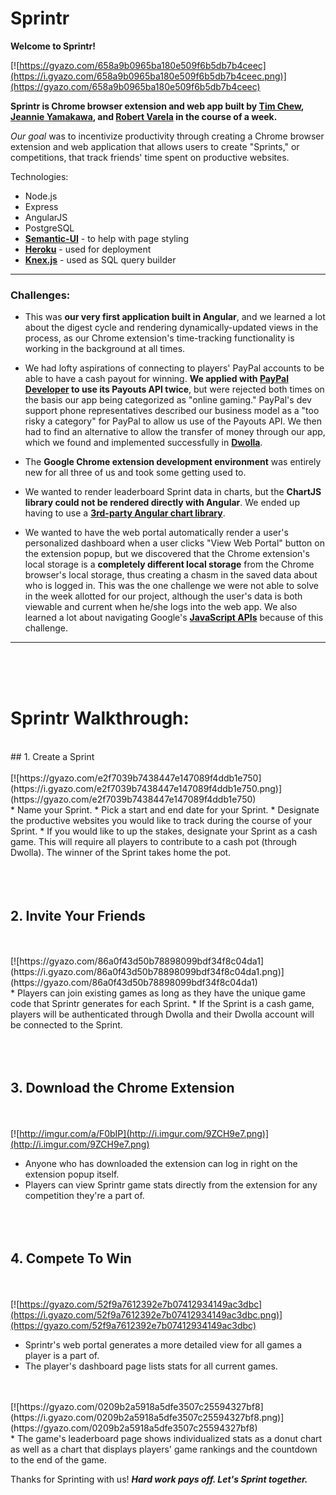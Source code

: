 # Sprintr

**Welcome to Sprintr!**

[![https://gyazo.com/658a9b0965ba180e509f6b5db7b4ceec](https://i.gyazo.com/658a9b0965ba180e509f6b5db7b4ceec.png)](https://gyazo.com/658a9b0965ba180e509f6b5db7b4ceec)

**Sprintr is Chrome browser extension and web app built by [Tim Chew](http://www.github.com/timothyrchew),  [Jeannie Yamakawa](http://www.github.com/JeannieYamakawa), and [Robert Varela](http://www.github.com/rvarela11) in the course of a week.**

*Our goal* was to incentivize productivity through creating a Chrome browser extension and web application that allows users to create "Sprints," or competitions, that track friends' time spent on productive websites.

Technologies:
* Node.js
* Express
* AngularJS
* PostgreSQL
* **[Semantic-UI](http://semantic-ui.com/)** - to help with page styling
* **[Heroku](http://www.heroku.com)** - used for deployment
* **[Knex.js](http://knexjs.org/)** - used as SQL query builder
<hr>

### Challenges:

* This was **our very first application built in Angular**, and we learned a lot about the digest cycle and rendering dynamically-updated views in the process, as our Chrome extension's time-tracking functionality is working in the background at all times.

* We had lofty aspirations of connecting to players' PayPal accounts to be able to have a cash payout for winning. **We applied with [PayPal Developer](https://developer.paypal.com/) to use its Payouts API twice**, but were rejected both times on the basis our app being categorized as "online gaming." PayPal's dev support phone representatives described our business model as a "too risky a category" for PayPal to allow us use of the Payouts API. We then had to find an alternative to allow the transfer of money through our app, which we found and implemented successfully in **[Dwolla](https://developers.dwolla.com/)**.

* The **Google Chrome extension development environment** was entirely new for all three of us and took some getting used to.

* We wanted to render leaderboard Sprint data in charts, but the **ChartJS library could not be rendered directly with Angular**. We ended up having to use a **[3rd-party Angular chart library](https://jtblin.github.io/angular-chart.js/)**.

* We wanted to have the web portal automatically render a user's personalized dashboard when a user clicks "View Web Portal" button on the extension popup, but we discovered that the Chrome extension's local storage is a **completely different local storage** from the Chrome browser's local storage, thus creating a chasm in the saved data about who is logged in. This was the one challenge we were not able to solve in the week allotted for our project, although the user's data is both viewable and current when he/she logs into the web app. We also learned a lot about navigating Google's **[JavaScript APIs](https://developer.chrome.com/extensions/api_index)** because of this challenge.
<hr>

<br><br>
<br>

# Sprintr Walkthrough:
<br>
##  1. Create a Sprint

<br>
<br>
[![https://gyazo.com/e2f7039b7438447e147089f4ddb1e750](https://i.gyazo.com/e2f7039b7438447e147089f4ddb1e750.png)](https://gyazo.com/e2f7039b7438447e147089f4ddb1e750)
<br>
* Name your Sprint.
* Pick a start and end date for your Sprint.
* Designate the productive websites you would like to track during the course of your Sprint.
* If you would like to up the stakes, designate your Sprint as a cash game. This will require all players to contribute to a cash pot (through Dwolla). The winner of the Sprint takes home the pot.
<br><br><br><br>


##  2. Invite Your Friends

<br>
<br>
[![https://gyazo.com/86a0f43d50b78898099bdf34f8c04da1](https://i.gyazo.com/86a0f43d50b78898099bdf34f8c04da1.png)](https://gyazo.com/86a0f43d50b78898099bdf34f8c04da1)
<br>
* Players can join existing games as long as they have the unique game code that Sprintr generates for each Sprint.
* If the Sprint is a cash game, players will be authenticated through Dwolla and their Dwolla account will be connected to the Sprint.
<br><br><br><br>


##  3. Download the Chrome Extension

<br><br>
[![http://imgur.com/a/F0bIP](http://i.imgur.com/9ZCH9e7.png)](http://i.imgur.com/9ZCH9e7.png)
<br>
* Anyone who has downloaded the extension can log in right on the extension popup itself.
* Players can view Sprintr game stats directly from the extension for any competition they're a part of.
<br><br><br><br>


##  4. Compete To Win

<br><br>
[![https://gyazo.com/52f9a7612392e7b07412934149ac3dbc](https://i.gyazo.com/52f9a7612392e7b07412934149ac3dbc.png)](https://gyazo.com/52f9a7612392e7b07412934149ac3dbc)
<br>
* Sprintr's web portal generates a more detailed view for all games a player is a part of.
* The player's dashboard page lists stats for all current games.
<br>
<br>
[![https://gyazo.com/0209b2a5918a5dfe3507c25594327bf8](https://i.gyazo.com/0209b2a5918a5dfe3507c25594327bf8.png)](https://gyazo.com/0209b2a5918a5dfe3507c25594327bf8)
<br>
* The game's leaderboard page shows individualized stats as a donut chart as well as a chart that displays players' game rankings and the countdown to the end of the game.
<br>

Thanks for Sprinting with us!
<strong>*Hard work pays off. Let's Sprint together.*</strong>
